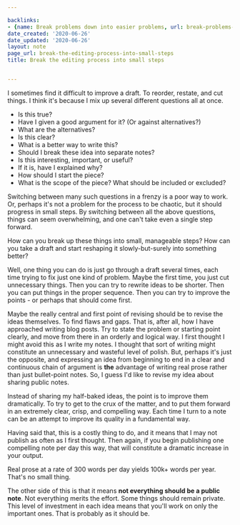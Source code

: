 ```yaml
---

backlinks:
- {name: Break problems down into easier problems, url: break-problems-down-into-easier-problems}
date_created: '2020-06-26'
date_updated: '2020-06-26'
layout: note
page_url: break-the-editing-process-into-small-steps
title: Break the editing process into small steps


---
```




I sometimes find it difficult to improve a draft. To reorder, restate, and cut things. I think it's because I mix up several different questions all at once.

- Is this true?
- Have I given a good argument for it? (Or against alternatives?)
- What are the alternatives?
- Is this clear?
- What is a better way to write this?
- Should I break these idea into separate notes?
- Is this interesting, important, or useful?
- If it is, have I explained why?
- How should I start the piece?
- What is the scope of the piece? What should be included or excluded?

Switching between many such questions in a frenzy is a poor way to work. Or, perhaps it's not a problem for the process to be chaotic, but it should progress in small steps. By switching between all the above questions, things can seem overwhelming, and one can't take even a single step forward.

How can you break up these things into small, manageable steps? How can you take a draft and start reshaping it slowly-but-surely into something better?

Well, one thing you can do is just go through a draft several times, each time trying to fix just one kind of problem. Maybe the first time, you just cut unnecessary things. Then you can try to rewrite ideas to be shorter. Then you can put things in the proper sequence. Then you can try to improve the points - or perhaps that should come first.

Maybe the really central and first point of revising should be to revise the ideas themselves. To find flaws and gaps. That is, after all, how I have approached writing blog posts. Try to state the problem or starting point clearly, and move from there in an orderly and logical way. I first thought I might avoid this as I write my notes. I thought that sort of writing might constitute an unnecessary and wasteful level of polish. But, perhaps it's just the opposite, and expressing an idea from beginning to end in a clear and continuous chain of argument is __the__ advantage of writing real prose rather than just bullet-point notes. So, I guess I'd like to revise my idea about sharing public notes.

Instead of sharing my half-baked ideas, the point is to improve them dramatically. To try to get to the crux of the matter, and to put them forward in an extremely clear, crisp, and compelling way. Each time I turn to a note can be an attempt to improve its quality in a fundamental way.

Having said that, this is a costly thing to do, and it means that I may not publish as often as I first thought. Then again, if you begin publishing one compelling note per day this way, that will constitute a dramatic increase in your output. 

Real prose at a rate of 300 words per day yields 100k+ words per year. That's no small thing.

The other side of this is that it means __not everything should be a public note__. Not everything merits the effort. Some things should remain private. This level of investment in each idea means that you'll work on only the important ones. That is probably as it should be.



